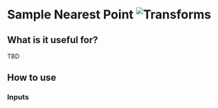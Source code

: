 # Sample Nearest Point ![Transforms](https://img.shields.io/badge/Transforms-1d6c3d)

## What is it useful for?
TBD

## How to use
### Inputs
